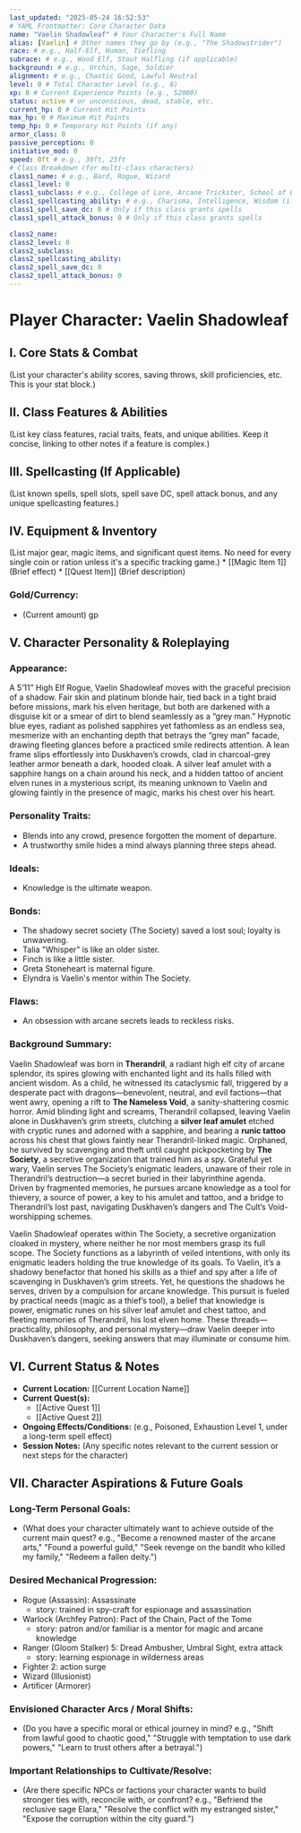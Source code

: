 ```yaml
---
last_updated: "2025-05-24 16:52:53"
# YAML Frontmatter: Core Character Data
name: "Vaelin Shadowleaf" # Your Character's Full Name
alias: [Vaelin] # Other names they go by (e.g., "The Shadowstrider")
race: # e.g., Half-Elf, Human, Tiefling
subrace: # e.g., Wood Elf, Stout Halfling (if applicable)
background: # e.g., Urchin, Sage, Soldier
alignment: # e.g., Chaotic Good, Lawful Neutral
level: 0 # Total Character Level (e.g., 8)
xp: 0 # Current Experience Points (e.g., 52000)
status: active # or unconscious, dead, stable, etc.
current_hp: 0 # Current Hit Points
max_hp: 0 # Maximum Hit Points
temp_hp: 0 # Temporary Hit Points (if any)
armor_class: 0
passive_perception: 0
initiative_mod: 0
speed: 0ft # e.g., 30ft, 25ft
# Class Breakdown (for multi-class characters)
class1_name: # e.g., Bard, Rogue, Wizard
class1_level: 0
class1_subclass: # e.g., College of Lore, Arcane Trickster, School of Evocation
class1_spellcasting_ability: # e.g., Charisma, Intelligence, Wisdom (if applicable)
class1_spell_save_dc: 0 # Only if this class grants spells
class1_spell_attack_bonus: 0 # Only if this class grants spells

class2_name:
class2_level: 0
class2_subclass:
class2_spellcasting_ability:
class2_spell_save_dc: 0
class2_spell_attack_bonus: 0
---
```


# Player Character: Vaelin Shadowleaf

## I. Core Stats & Combat
(List your character's ability scores, saving throws, skill proficiencies, etc. This is your stat block.)

## II. Class Features & Abilities
(List key class features, racial traits, feats, and unique abilities. Keep it concise, linking to other notes if a feature is complex.)

## III. Spellcasting (If Applicable)
(List known spells, spell slots, spell save DC, spell attack bonus, and any unique spellcasting features.)

## IV. Equipment & Inventory
(List major gear, magic items, and significant quest items. No need for every single coin or ration unless it's a specific tracking game.)
    * [[Magic Item 1]] (Brief effect)
    * [[Quest Item]] (Brief description)

### Gold/Currency:
* (Current amount) gp

## V. Character Personality & Roleplaying

### Appearance:
A 5’11” High Elf Rogue, Vaelin Shadowleaf moves with the graceful precision of a shadow. Fair skin and platinum blonde hair, tied back in a tight braid before missions, mark his elven heritage, but both are darkened with a disguise kit or a smear of dirt to blend seamlessly as a “grey man.” Hypnotic blue eyes, radiant as polished sapphires yet fathomless as an endless sea, mesmerize with an enchanting depth that betrays the “grey man” facade, drawing fleeting glances before a practiced smile redirects attention. A lean frame slips effortlessly into Duskhaven’s crowds, clad in charcoal-grey leather armor beneath a dark, hooded cloak. A silver leaf amulet with a sapphire hangs on a chain around his neck, and a hidden tattoo of ancient elven runes in a mysterious script, its meaning unknown to Vaelin and glowing faintly in the presence of magic, marks his chest over his heart.

### Personality Traits:
* Blends into any crowd, presence forgotten the moment of departure.
* A trustworthy smile hides a mind always planning three steps ahead.

### Ideals:
* Knowledge is the ultimate weapon.

### Bonds:
* The shadowy secret society (The Society) saved a lost soul; loyalty is unwavering.
* Talia "Whisper" is like an older sister.
* Finch is like a little sister.
* Greta Stoneheart is maternal figure.
* Elyndra is Vaelin's mentor within The Society.

### Flaws:
* An obsession with arcane secrets leads to reckless risks.

### Background Summary:
Vaelin Shadowleaf was born in **Therandril**, a radiant high elf city of arcane splendor, its spires glowing with enchanted light and its halls filled with ancient wisdom. As a child, he witnessed its cataclysmic fall, triggered by a desperate pact with dragons—benevolent, neutral, and evil factions—that went awry, opening a rift to **The Nameless Void**, a sanity-shattering cosmic horror. Amid blinding light and screams, Therandril collapsed, leaving Vaelin alone in Duskhaven’s grim streets, clutching a **silver leaf amulet** etched with cryptic runes and adorned with a sapphire, and bearing a **runic tattoo** across his chest that glows faintly near Therandril-linked magic. Orphaned, he survived by scavenging and theft until caught pickpocketing by **The Society**, a secretive organization that trained him as a spy. Grateful yet wary, Vaelin serves The Society’s enigmatic leaders, unaware of their role in Therandril’s destruction—a secret buried in their labyrinthine agenda. Driven by fragmented memories, he pursues arcane knowledge as a tool for thievery, a source of power, a key to his amulet and tattoo, and a bridge to Therandril’s lost past, navigating Duskhaven’s dangers and The Cult’s Void-worshipping schemes.

Vaelin Shadowleaf operates within The Society, a secretive organization cloaked in mystery, where neither he nor most members grasp its full scope. The Society functions as a labyrinth of veiled intentions, with only its enigmatic leaders holding the true knowledge of its goals. To Vaelin, it’s a shadowy benefactor that honed his skills as a thief and spy after a life of scavenging in Duskhaven’s grim streets. Yet, he questions the shadows he serves, driven by a compulsion for arcane knowledge. This pursuit is fueled by practical needs (magic as a thief’s tool), a belief that knowledge is power, enigmatic runes on his silver leaf amulet and chest tattoo, and fleeting memories of Therandril, his lost elven home. These threads—practicality, philosophy, and personal mystery—draw Vaelin deeper into Duskhaven’s dangers, seeking answers that may illuminate or consume him.

## VI. Current Status & Notes

* **Current Location:** [[Current Location Name]]
* **Current Quest(s):**
    * [[Active Quest 1]]
    * [[Active Quest 2]]
* **Ongoing Effects/Conditions:** (e.g., Poisoned, Exhaustion Level 1, under a long-term spell effect)
* **Session Notes:** (Any specific notes relevant to the current session or next steps for the character)

## VII. Character Aspirations & Future Goals

### Long-Term Personal Goals:
* (What does your character ultimately want to achieve outside of the current main quest? e.g., "Become a renowned master of the arcane arts," "Found a powerful guild," "Seek revenge on the bandit who killed my family," "Redeem a fallen deity.")

### Desired Mechanical Progression:
* Rogue (Assassin): Assassinate
	* story: trained in spy-craft for espionage and assassination
* Warlock (Archfey Patron): Pact of the Chain, Pact of the Tome
	* story: patron and/or familiar is a mentor for magic and arcane knowledge
* Ranger (Gloom Stalker) 5: Dread Ambusher, Umbral Sight, extra attack
	* story: learning espionage in wilderness areas
* Fighter 2: action surge
* Wizard (Illusionist)
* Artificer (Armorer)

### Envisioned Character Arcs / Moral Shifts:
* (Do you have a specific moral or ethical journey in mind? e.g., "Shift from lawful good to chaotic good," "Struggle with temptation to use dark powers," "Learn to trust others after a betrayal.")

### Important Relationships to Cultivate/Resolve:
* (Are there specific NPCs or factions your character wants to build stronger ties with, reconcile with, or confront? e.g., "Befriend the reclusive sage Elara," "Resolve the conflict with my estranged sister," "Expose the corruption within the city guard.")